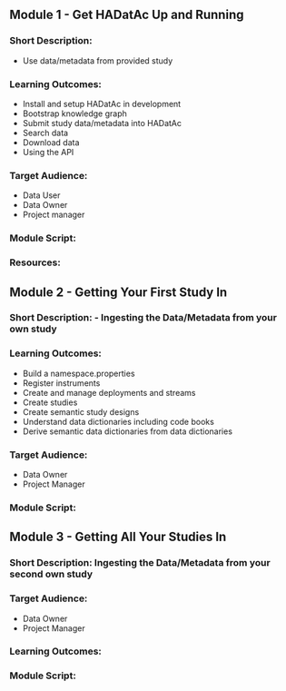 ## Module 1 - Get HADatAc Up and Running

### Short Description: 
*  Use data/metadata from provided study

### Learning Outcomes:

* Install and setup HADatAc in development
* Bootstrap knowledge graph
* Submit study data/metadata into HADatAc
* Search data
* Download data
* Using the API

### Target Audience:

* Data User
* Data Owner
* Project manager

### Module Script: 

### Resources: 

## Module 2 - Getting Your First Study In

### Short Description: - Ingesting the Data/Metadata from your own study

### Learning Outcomes:

* Build a namespace.properties
* Register instruments
* Create and manage deployments and streams
* Create studies
* Create semantic study designs
* Understand data dictionaries including code books
* Derive semantic data dictionaries from data dictionaries

### Target Audience:

* Data Owner
* Project Manager

### Module Script:

## Module 3 - Getting All Your Studies In

### Short Description: Ingesting the Data/Metadata from your second own study

### Target Audience:

* Data Owner
* Project Manager

### Learning Outcomes:

### Module Script:

